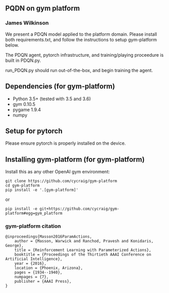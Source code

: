 ## PQDN on gym platform
### James Wilkinson

We present a PDQN model applied to the platform domain.
Please install both requirements.txt, and follow the instructions to setup gym-platform below.

The PDQN agent, pytorch infrastructure, and training/playing proceedure is built in PDQN.py.

run_PDQN.py should run out-of-the-box, and begin training the agent.

## Dependencies (for gym-platform)

- Python 3.5+ (tested with 3.5 and 3.6)
- gym 0.10.5
- pygame 1.9.4
- numpy

## Setup for pytorch
Please ensure pytorch is properly installed on the device.

## Installing gym-platform (for gym-platform)

Install this as any other OpenAI gym environment:

    git clone https://github.com/cycraig/gym-platform
    cd gym-platform
    pip install -e '.[gym-platform]'
    
or 

    pip install -e git+https://github.com/cycraig/gym-platform#egg=gym_platform

### gym-platform citation
    @inproceedings{Masson2016ParamActions,
        author = {Masson, Warwick and Ranchod, Pravesh and Konidaris, George},
        title = {Reinforcement Learning with Parameterized Actions},
        booktitle = {Proceedings of the Thirtieth AAAI Conference on Artificial Intelligence},
        year = {2016},
        location = {Phoenix, Arizona},
        pages = {1934--1940},
        numpages = {7},
        publisher = {AAAI Press},
    }
